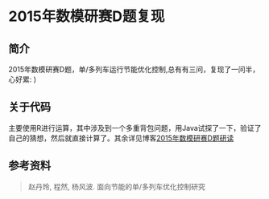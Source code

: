 # 2015年数模研赛D题复现

## 简介
2015年数模研赛D题，单/多列车运行节能优化控制,总有有三问，复现了一问半，心好累: )

## 关于代码
主要使用R进行运算，其中涉及到一个多重背包问题，用Java试探了一下，验证了自己的猜想，然后就直接计算了。其余详见博客[2015年数模研赛D题研读](https://wqdchn.github.io/review-of-gmcm2015-problem-D)

## 参考资料
> 赵丹玲, 程然, 杨风波. 面向节能的单/多列车优化控制研究